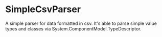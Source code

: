 # SimpleCsvParser
A simple parser for data formatted in csv. It's able to parse simple value types and classes via System.ComponentModel.TypeDescriptor.
